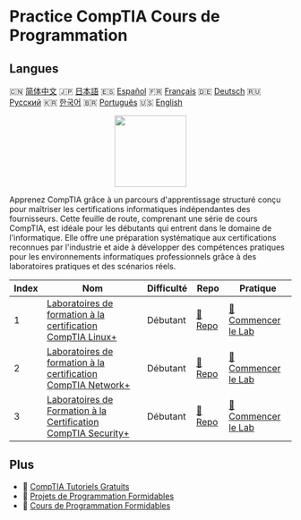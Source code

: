 # Practice CompTIA Cours de Programmation

## Langues

🇨🇳 [简体中文](README_zh.md) 🇯🇵 [日本語](README_ja.md) 🇪🇸 [Español](README_es.md) 🇫🇷 [Français](README_fr.md) 🇩🇪 [Deutsch](README_de.md) 🇷🇺 [Русский](README_ru.md) 🇰🇷 [한국어](README_ko.md) 🇧🇷 [Português](README_pt.md) 🇺🇸 [English](README.md) 

<div align="center">
<img width="128px" src="https://file.labex.io/path/ZbzxjVKrvgFc.png">
</div>

Apprenez CompTIA grâce à un parcours d'apprentissage structuré conçu pour maîtriser les certifications informatiques indépendantes des fournisseurs. Cette feuille de route, comprenant une série de cours CompTIA, est idéale pour les débutants qui entrent dans le domaine de l'informatique. Elle offre une préparation systématique aux certifications reconnues par l'industrie et aide à développer des compétences pratiques pour les environnements informatiques professionnels grâce à des laboratoires pratiques et des scénarios réels.

|   Index | Nom                                                                                                                               | Difficulté   | Repo                                                                         | Pratique                                                                               |
|---------|-----------------------------------------------------------------------------------------------------------------------------------|--------------|------------------------------------------------------------------------------|----------------------------------------------------------------------------------------|
|       1 | [Laboratoires de formation à la certification CompTIA Linux+](https://labex.io/fr/courses/comptia-linux-plus-training-labs)       | Débutant     | [🔗 Repo](https://github.com/labex-labs/comptia-linux-plus-training-labs)    | [🚀 Commencer le Lab](https://labex.io/fr/courses/comptia-linux-plus-training-labs)    |
|       2 | [Laboratoires de formation à la certification CompTIA Network+](https://labex.io/fr/courses/comptia-network-plus-training-labs)   | Débutant     | [🔗 Repo](https://github.com/labex-labs/comptia-network-plus-training-labs)  | [🚀 Commencer le Lab](https://labex.io/fr/courses/comptia-network-plus-training-labs)  |
|       3 | [Laboratoires de Formation à la Certification CompTIA Security+](https://labex.io/fr/courses/comptia-security-plus-training-labs) | Débutant     | [🔗 Repo](https://github.com/labex-labs/comptia-security-plus-training-labs) | [🚀 Commencer le Lab](https://labex.io/fr/courses/comptia-security-plus-training-labs) |

## Plus

- 🔗 [CompTIA Tutoriels Gratuits](https://github.com/labex-labs/comptia-free-tutorials)
- 🔗 [Projets de Programmation Formidables](https://github.com/labex-labs/awesome-programming-projects)
- 🔗 [Cours de Programmation Formidables](https://github.com/labex-labs/awesome-programming-courses)

